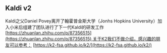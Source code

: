 ## Kaldi v2

Kaldi之父Daniel Povey离开了翰霍普金斯大学（Jonhs Hopkins University）加入小米后组建了团队进行了下一代Kaldi的研发工作[https://zhuanlan.zhihu.com/p/87356515](https://zhuanlan.zhihu.com/p/87356515),关于K2我们不做介绍，感兴趣的朋友可以参考：
[https://k2-fsa.github.io/k2/](https://k2-fsa.github.io/k2/)